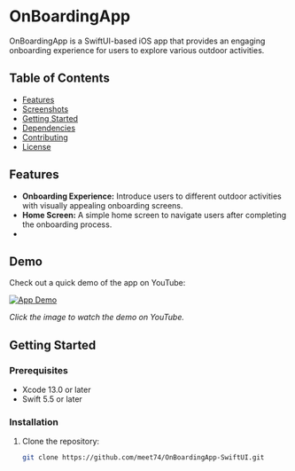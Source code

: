 # OnBoardingApp

OnBoardingApp is a SwiftUI-based iOS app that provides an engaging onboarding experience for users to explore various outdoor activities.

## Table of Contents

- [Features](#features)
- [Screenshots](#screenshots)
- [Getting Started](#getting-started)
- [Dependencies](#dependencies)
- [Contributing](#contributing)
- [License](#license)

## Features

- **Onboarding Experience:** Introduce users to different outdoor activities with visually appealing onboarding screens.
- **Home Screen:** A simple home screen to navigate users after completing the onboarding process.
- 

## Demo

Check out a quick demo of the app on YouTube:

[![App Demo](https://i9.ytimg.com/vi_webp/3kkGnKJhjzo/mqdefault.webp?v=6552d25c&sqp=CMiky6oG&rs=AOn4CLDk2U0ZEN_2LlwVWS7FFvp6mKsWfA)](https://www.youtube.com/watch?v=3kkGnKJhjzo)

*Click the image to watch the demo on YouTube.*


## Getting Started

### Prerequisites

- Xcode 13.0 or later
- Swift 5.5 or later

### Installation

1. Clone the repository:

   ```bash
   git clone https://github.com/meet74/OnBoardingApp-SwiftUI.git
